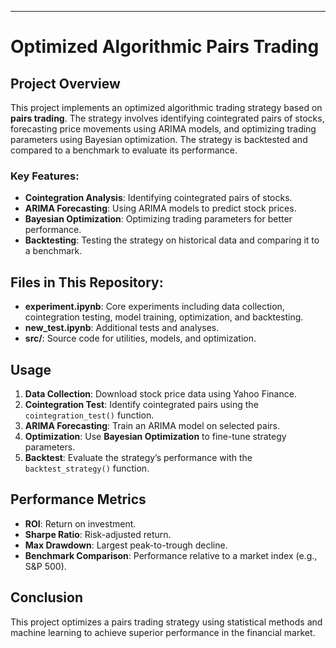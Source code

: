 

---

# Optimized Algorithmic Pairs Trading

## Project Overview

This project implements an optimized algorithmic trading strategy based on **pairs trading**. The strategy involves identifying cointegrated pairs of stocks, forecasting price movements using ARIMA models, and optimizing trading parameters using Bayesian optimization. The strategy is backtested and compared to a benchmark to evaluate its performance.

### Key Features:
- **Cointegration Analysis**: Identifying cointegrated pairs of stocks.
- **ARIMA Forecasting**: Using ARIMA models to predict stock prices.
- **Bayesian Optimization**: Optimizing trading parameters for better performance.
- **Backtesting**: Testing the strategy on historical data and comparing it to a benchmark.

## Files in This Repository:
- **experiment.ipynb**: Core experiments including data collection, cointegration testing, model training, optimization, and backtesting.
- **new_test.ipynb**: Additional tests and analyses.
- **src/**: Source code for utilities, models, and optimization.



## Usage

1. **Data Collection**: Download stock price data using Yahoo Finance.
2. **Cointegration Test**: Identify cointegrated pairs using the `cointegration_test()` function.
3. **ARIMA Forecasting**: Train an ARIMA model on selected pairs.
4. **Optimization**: Use **Bayesian Optimization** to fine-tune strategy parameters.
5. **Backtest**: Evaluate the strategy’s performance with the `backtest_strategy()` function.

## Performance Metrics
- **ROI**: Return on investment.
- **Sharpe Ratio**: Risk-adjusted return.
- **Max Drawdown**: Largest peak-to-trough decline.
- **Benchmark Comparison**: Performance relative to a market index (e.g., S&P 500).

## Conclusion
This project optimizes a pairs trading strategy using statistical methods and machine learning to achieve superior performance in the financial market.

